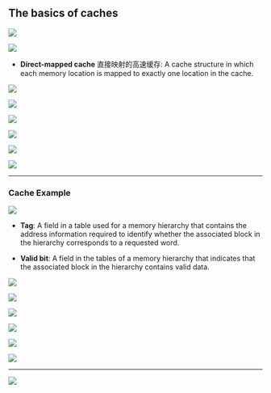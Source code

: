 ## The basics of caches

![](img/2020-11-25-23-19-14.png)

![](img/2020-11-25-23-22-33.png)

- **Direct-mapped cache** 直接映射的高速缓存: A cache structure in which each memory location is mapped to exactly one 
  location in the cache.

![](img/2020-11-25-23-24-33.png)

![](img/2020-11-25-23-25-00.png)

![](img/2020-11-25-23-26-11.png)

![](img/2020-11-25-23-27-49.png)

![](img/2020-11-25-23-33-18.png)

![](img/2020-11-25-23-53-02.png)

---

### Cache Example

![](img/2020-11-26-00-59-50.png)

- **Tag**: A field in a table used for a memory hierarchy that contains the address information required to identify 
  whether the associated block in the hierarchy corresponds to a requested word.

- **Valid bit**: A field in the tables of a memory hierarchy that indicates that the associated block in the hierarchy 
  contains valid data.


![](img/2020-11-26-02-32-43.png)

![](img/2020-11-26-02-33-17.png)

![](img/2020-11-26-02-33-35.png)

![](img/2020-11-26-02-34-14.png)

![](img/2020-11-26-02-34-56.png)

![](img/2020-11-26-02-35-47.png)

---

![](img/2020-11-26-02-36-45.png)
















